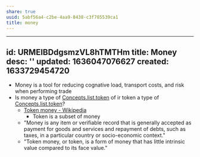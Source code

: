 ```yaml
---
share: true
uuid: 5abf56a4-c2be-4aa9-8438-c3f785539ca1
title: money
---
```

---
id: URMEIBDdgsmzVL8hTMTHm
title: Money
desc: ''
updated: 1636047076627
created: 1633729454720
---

* Money is a tool for reducing cognative load, transport costs, and risk when performing trade
* Is money a type of [Concepts.list.token](/undefined) of ir token a type of [Concepts.list.token](/undefined)?
  * [Token money - Wikipedia](https://en.wikipedia.org/wiki/Token_money)
    * Token is a subset of money
  * "Money is any item or verifiable record that is generally accepted as payment for goods and services and repayment of debts, such as taxes, in a particular country or socio-economic context."
  * "Token money, or token, is a form of money that has little intrinsic value compared to its face value."
